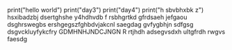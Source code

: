 print("hello world")
print("day3")
print("day4")
print("h sbvbhxbk z")
hsxibadzbj 
dsertghshe
y4hdhvdb f
rsbhgrtkd
gfrdsaeh jefgaou
dsghrswegbs
ershgegszfghbdvjakcnl
saegdag gvfygbhjn
sdfgsg dsgvckluyfykcfry
GDMHNHJNDCJNGN R
rtjhdh
adsegvsdxh
ultgfrdh
rwgvs
faesdg
